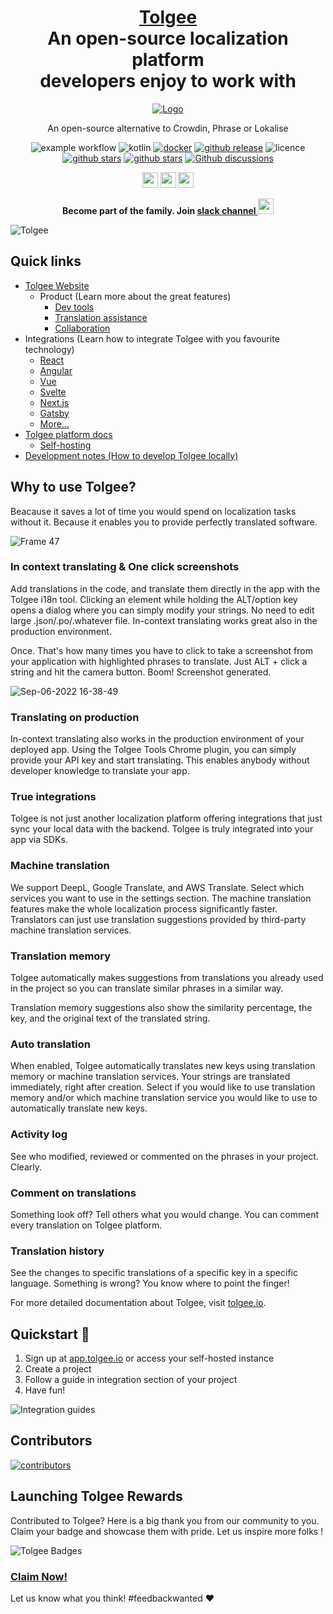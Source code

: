 <h1 align="center" style="border-bottom: none">
    <b>
        <a href="https://tolgee.io">Tolgee</a><br>
    </b>
    An open-source localization platform<br/> developers enjoy to work with
    <br>
</h1>

<div align="center">

[![Logo](https://user-images.githubusercontent.com/18496315/188628892-33fcc282-26f1-4035-8105-95952bd93de9.svg)](https://tolgee.io)

An open-source alternative to Crowdin, Phrase or Lokalise

![example workflow](https://github.com/tolgee/server/actions/workflows/test.yml/badge.svg)
![kotlin](https://img.shields.io/github/languages/top/tolgee/server)
[![docker](https://img.shields.io/docker/v/tolgee/tolgee/latest?label=DockerHub)](https://hub.docker.com/repository/docker/tolgee/tolgee)
[![github release](https://img.shields.io/github/v/release/tolgee/server?label=GitHub%20Release)](https://github.com/tolgee/server/releases/tag/v1.2.1)
![licence](https://img.shields.io/github/license/tolgee/server)
[![github stars](https://img.shields.io/github/stars/tolgee/tolgee-js?style=social&label=Tolgee%20JS)](https://github.com/tolgee/tolgee-js)
[![github stars](https://img.shields.io/github/stars/tolgee/server?style=social&label=Tolgee%20Server)](https://github.com/tolgee/server)
[![Github discussions](https://img.shields.io/github/discussions/tolgee/tolgee-platform)](https://github.com/tolgee/tolgee-platform/discussions)
</div>


<div align="center">

[<img src="https://img.shields.io/badge/-Facebook-424549?style=social&logo=facebook" height=25 />](https://www.facebook.com/Tolgee.i18n)
[<img src="https://img.shields.io/badge/-Twitter-424549?style=social&logo=twitter" height=25 />](https://twitter.com/Tolgee_i18n)
[<img src="https://img.shields.io/badge/-Linkedin-424549?style=social&logo=linkedin" height=25 />](https://www.linkedin.com/company/tolgee)



**Become part of the family. Join [slack channel <img src="https://img.shields.io/badge/-Tolgee Comunity-424549?style=social&logo=slack" height=25 />](https://join.slack.com/t/tolgeecommunity/shared_invite/zt-195isb5u8-_RcSRgVJfvgsPpOBIok~IQ)**

</div>


![Tolgee](https://user-images.githubusercontent.com/18496315/188632536-3547fd70-755c-4a32-9b1e-fb1afbf84b33.png)

## Quick links
- [Tolgee Website](https://tolgee.io)
  - Product (Learn more about the great features)
    - [Dev tools](https://tolgee.io/features/dev-tools)
    - [Translation assistance](https://tolgee.io/features/translation-assistance)
    - [Collaboration](https://tolgee.io/features/collaboration)
- Integrations (Learn how to integrate Tolgee with you favourite technology)
  - [React](https://tolgee.io/integrations/react)
  - [Angular](https://tolgee.io/integrations/angular)
  - [Vue](https://tolgee.io/integrations/vue)
  - [Svelte](https://tolgee.io/integrations/svelte)
  - [Next.js](https://tolgee.io/integrations/next)
  - [Gatsby](https://tolgee.io/integrations/gatsby)
  - [More...](https://tolgee.io/integrations/all)
- [Tolgee platform docs](https://tolgee.io/docs/platform)
  - [Self-hosting](https://tolgee.io/docs/platform/self_hosting/running_with_docker)
- [Development notes (How to develop Tolgee locally)](https://github.com/tolgee/tolgee-platform/wiki/Development)

## Why to use Tolgee?

Beacause it saves a lot of time you would spend on localization tasks without it. Because it enables you to provide perfectly translated software. 

![Frame 47](https://user-images.githubusercontent.com/18496315/188637819-ac4eb02d-7859-4ca8-9807-27818a52782d.png)

### In context translating & One click screenshots

Add translations in the code, and translate them directly in the app with the Tolgee i18n tool. Clicking an element while holding the ALT/option key opens a dialog where you can simply modify your strings. No need to edit large .json/.po/.whatever file. In-context translating works great also in the production environment.

Once. That's how many times you have to click to take a screenshot from your application with highlighted phrases to translate. Just ALT + click a string and hit the camera button. Boom! Screenshot generated.

![Sep-06-2022 16-38-49](https://user-images.githubusercontent.com/18496315/188672133-064d2a26-e414-4f5e-ab43-549af8cb2145.gif)

### Translating on production

In-context translating also works in the production environment of your deployed app. Using the Tolgee Tools Chrome plugin, you can simply provide your API key and start translating. This enables anybody without developer knowledge to translate your app.

### True integrations

Tolgee is not just another localization platform offering integrations that just sync your local data with the backend. Tolgee is truly integrated into your app via SDKs.

### Machine translation

We support DeepL, Google Translate, and AWS Translate. Select which services you want to use in the settings section. The machine translation features make the whole localization process significantly faster. Translators can just use translation suggestions provided by third-party machine translation services.

### Translation memory

Tolgee automatically makes suggestions from translations you already used in the project so you can translate similar phrases in a similar way.

Translation memory suggestions also show the similarity percentage, the key, and the original text of the translated string.

### Auto translation

When enabled, Tolgee automatically translates new keys using translation memory or machine translation services. Your strings are translated immediately, right after creation. Select if you would like to use translation memory and/or which machine translation service you would like to use to automatically translate new keys.

### Activity log

See who modified, reviewed or commented on the phrases in your project. Clearly.

### Comment on translations

Something look off? Tell others what you would change. You can comment every translation on Tolgee platform.

### Translation history

See the changes to specific translations of a specific key in a specific language. Something is wrong? You know where to point the finger!

For more detailed documentation about Tolgee, visit [tolgee.io](https://tolgee.io).

## Quickstart 🚀

1. Sign up at [app.tolgee.io](https://app.tolgee.io/sign_up) or access your self-hosted instance
2. Create a project
3. Follow a guide in integration section of your project
4. Have fun!

![Integration guides](https://user-images.githubusercontent.com/18496315/188818166-d70d4676-7bd2-4328-91eb-720add935ab6.gif)

## Contributors

<a href="https://github.com/tolgee/tolgee-platform/graphs/contributors">
  <img alt="contributors" src="https://contrib.rocks/image?repo=tolgee/tolgee-platform"/>
</a>

## Launching Tolgee Rewards
 Contributed to Tolgee? Here is a big thank you from our community to you.
 Claim your badge and showcase them with pride.
 Let us inspire more folks !

 ![Tolgee Badges](https://aviyel.com/assets/uploads/rewards/share/project/28/512/share.png)
 ### **[Claim Now!](https://aviyel.com/projects/28/tolgee/rewards)**

Let us know what you think! #feedbackwanted ❤️
